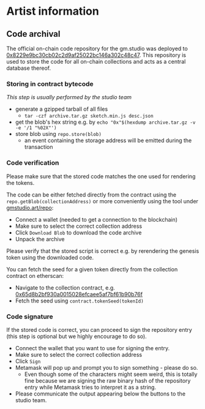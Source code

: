 # Artist information

## Code archival

The official on-chain code repository for the gm.studio was deployed to [0x8229e9bc30cb02c2d9af25022bc146a302c48c47](https://etherscan.io/address/0x8229e9bc30cb02c2d9af25022bc146a302c48c47#readContract).
This repository is used to store the code for all on-chain collections and acts as a central database thereof.

### Storing in contract bytecode

_This step is usually performed by the studio team_

- generate a gzipped tarball of all files
  - `tar -czf archive.tar.gz sketch.min.js desc.json`
- get the blob's hex string e.g. by `echo "0x"$(hexdump archive.tar.gz -v -e '/1 "%02X"')`
- store blob using `repo.store(blob)`
  - an event containing the storage address will be emitted during the transaction

### Code verification

Please make sure that the stored code matches the one used for rendering the tokens.

The code can be either fetched directly from the contract using the `repo.getBlob(collectionAddress)` or more conveniently using the tool under [gmstudio.art/repo](https://www.gmstudio.art/repo):

- Connect a wallet (needed to get a connection to the blockchain)
- Make sure to select the correct collection address
- Click `Download Blob` to download the code archive
- Unpack the archive

Please verify that the stored script is correct e.g. by rerendering the genesis token using the downloaded code. 

You can fetch the seed for a given token directly from the collection contract on etherscan:

- Navigate to the collection contract, e.g. [0x65d8b2bf930a0015028efcaee5af7bf61b90b76f](https://etherscan.io/address/0x65d8b2bf930a0015028efcaee5af7bf61b90b76f#readContract)
- Fetch the seed using `contract.tokenSeed(tokenId)`

### Code signature

If the stored code is correct, you can proceed to sign the repository entry (this step is optional but we highly encourage to do so).

- Connect the wallet that you want to use for signing the entry.
- Make sure to select the correct collection address
- Click `Sign`
- Metamask will pop up and prompt you to sign something - please do so.
  - Even though some of the characters might seem weird, this is totally fine because we are signing the raw binary hash of the repository entry while Metamask tries to interpret it as a string.
- Please communicate the output appearing below the buttons to the studio team.
